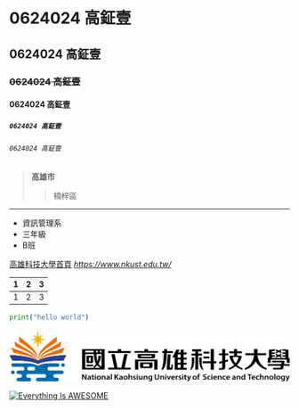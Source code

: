 # 0624024 高鉦壹

## 0624024 高鉦壹

### ~~0624024 高鉦壹~~

#### 0624024 高鉦壹

##### `0624024 高鉦壹`

###### ```0624024 高鉦壹```

> **高雄市**
>> 楠梓區

___

* 資訊管理系
* 三年級
* B班

[高雄科技大學首頁](https://www.nkust.edu.tw/)
*<https://www.nkust.edu.tw/>*

|   1   |   2   |   3   |
|:------|:-----:|------:|
|   1   |   2   |   3   |

```python
print("hello world")
```

![NKUST](nkust.png "高雄科大")

[![Everything Is AWESOME](https://img.youtube.com/vi/StTqXEQ2l-Y/0.jpg)](https://www.youtube.com/watch?v=StTqXEQ2l-Y "Everything Is AWESOME")
